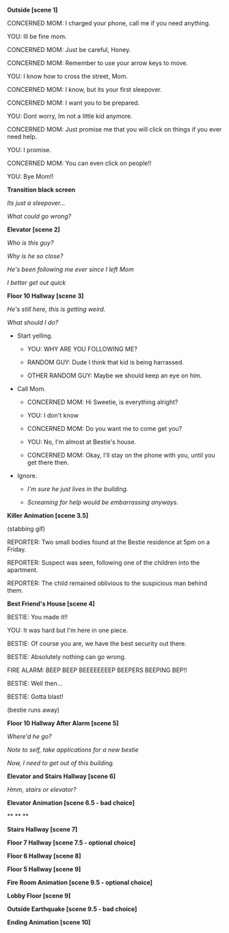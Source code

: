 **Outside [scene 1]**

CONCERNED MOM: I charged your phone, call me if you need anything.

YOU: Ill be fine mom.

CONCERNED MOM: Just be careful, Honey.

CONCERNED MOM: Remember to use your arrow keys to move.

YOU: I know how to cross the street, Mom.

CONCERNED MOM: I know, but its your first sleepover.

CONCERNED MOM: I want you to be prepared.

YOU: Dont worry, Im not a little kid anymore.

CONCERNED MOM: Just promise me that you will click on things if you ever need help.

YOU: I promise.

CONCERNED MOM: You can even click on people!!

YOU: Bye Mom!!

**Transition black screen**

*Its just a sleepover...*

*What could go wrong?*

**Elevator [scene 2]**

*Who is this guy?*

*Why is he so close?* 

*He's been following me ever since I left Mom* 

*I better get out quick*

**Floor 10 Hallway [scene 3]**

*He's still here, this is getting weird.* 

*What should I do?* 

- Start yelling. 

  - YOU: WHY ARE YOU FOLLOWING ME?

  - RANDOM GUY: Dude I think that kid is being harrassed.

  - OTHER RANDOM GUY: Maybe we should keep an eye on him.

- Call Mom. 

  - CONCERNED MOM: Hi Sweetie, is everything alright?

  - YOU: I don't know

  - CONCERNED MOM: Do you want me to come get you?

  - YOU: No, I'm almost at Bestie's house.

  - CONCERNED MOM: Okay, I'll stay on the phone with you, until you get there then.

- Ignore.

  - *I'm sure he just lives in the building.*

  - *Screaming for help would be embarrassing anyways.*

**Killer Animation [scene 3.5]**

(stabbing gif)

REPORTER: Two small bodies found at the Bestie residence at 5pm on a Friday.

REPORTER: Suspect was seen, following one of the children into the apartment.

REPORTER: The child remained oblivious to the suspicious man behind them.

**Best Friend's House [scene 4]**

BESTIE: You made it!!

YOU: It was hard but I'm here in one piece.

BESTIE: Of course you are, we have the best security out there.

BESTIE: Absolutely nothing can go wrong.

FIRE ALARM: BEEP BEEP BEEEEEEEEP BEEPERS BEEPING BEP!!

BESTIE: Well then...

BESTIE: Gotta blast! 

(bestie runs away)

**Floor 10 Hallway After Alarm [scene 5]**

*Where'd he go?*

*Note to self, take applications for a new bestie*

*Now, I need to get out of this building.*

**Elevator and Stairs Hallway [scene 6]**

*Hmm, stairs or elevator?*

**Elevator Animation [scene 6.5 - bad choice]**

**
**
**

**Stairs Hallway [scene 7]**

**Floor 7 Hallway [scene 7.5 - optional choice]**

**Floor 6 Hallway [scene 8]**

**Floor 5 Hallway [scene 9]**

**Fire Room Animation [scene 9.5 - optional choice]**

**Lobby Floor [scene 9]**

**Outside Earthquake [scene 9.5 - bad choice]**

**Ending Animation [scene 10]**




